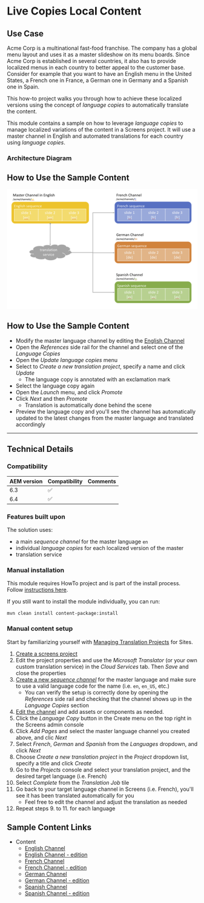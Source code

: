 Live Copies Local Content
=========================

Use Case
--------
Acme Corp is a multinational fast-food franchise. The company has a global menu layout and uses it as a master slideshow on its menu boards. Since Acme Corp is established in several countries, it also has to provide localized menus in each country to better appeal to the customer base. Consider for example that you want to have an English menu in the United States, a French one in France, a German one in Germany and a Spanish one in Spain.

This how-to project walks you through how to achieve these localized versions using the concept of _language copies_ to automatically translate the content.

This module contains a sample on how to leverage _language copies_ to manage localized variations of the content in a Screens project.
It will use a master channel in English and automated translations for each country using _language copies_.

### Architecture Diagram

How to Use the Sample Content
-----------------------------

![Language Copies Architecture Diagram](diagram.png)

How to Use the Sample Content
-----------------------------

- Modify the master language channel by editing the [English Channel](http://localhost:4502/screens.html/content/screens/screens-howto/channels/localised-content-language-copy/en)
- Open the _References_ side rail for the channel and select one of the  _Language Copies_
- Open the _Update language copies_ menu
- Select to _Create a new translation project_, specify a name and click _Update_
    - The language copy is annotated with an exclamation mark
- Select the language copy again
- Open the _Launch_ menu, and click _Promote_
- Click _Next_ and then _Promote_
    - Translation is automatically done behind the scene
- Preview the language copy and you'll see the channel has automatically updated to the latest changes from the master language and translated accordingly

---

Technical Details
-----------------

### Compatibility

AEM version|Compatibility     |Comments
-----------|------------------|--------
6.3        |:white_check_mark:|
6.4        |:white_check_mark:|

### Features built upon

The solution uses:
- a main _sequence channel_ for the master language `en`
- individual _language copies_ for each localized version of the master
- translation service

### Manual installation

This module requires HowTo project and is part of the install process. Follow [instructions here](../../README.md).

If you still want to install the module individually, you can run:

```
mvn clean install content-package:install
```

### Manual content setup

Start by familiarizing yourself with [Managing Translation Projects](https://helpx.adobe.com/experience-manager/6-4/sites/administering/using/tc-manage.html#CreatingTranslationProjectsUsingtheReferencesPanel) for Sites.

1. [Create a screens project](https://helpx.adobe.com/experience-manager/6-4/sites/authoring/using/creating-a-screens-project.html)
0. Edit the project properties and use the _Microsoft Translator_ (or your own custom translation service) in the _Cloud Services_ tab. Then _Save_ and close the properties
0. [Create a new _sequence channel_](https://helpx.adobe.com/experience-manager/6-4/sites/authoring/using/managing-channels.html#CreatingaNewChannel) for the master language and make sure to use a valid language code for the name (i.e. `en`, `en_US`, etc.)
    -  You can verify the setup is correctly done by opening the _References_ side rail and checking that the channel shows up in the _Language Copies_ section
0. [Edit the channel](https://helpx.adobe.com/experience-manager/6-4/sites/authoring/using/managing-channels.html#WorkingwithChannels) and add assets or components as needed.
0. Click the _Language Copy_ button in the Create menu on the top right in the Screens admin console
0. Click _Add Pages_ and select the master language channel you created above, and clic _Next_
0. Select _French_, _German_ and _Spanish_ from the _Languages_ dropdown, and click _Next_
0. Choose _Create a new translation project_ in the _Project_ dropdown list, specify a title and click _Create_
0. Go to the _Projects_ console and select your translation project, and the desired target language (i.e. French)
0. Select _Complete_ from the _Translation Job_ tile
0. Go back to your target language channel in Screens (i.e. French), you'll see it has been translated automatically for you
    - Feel free to edit the channel and adjust the translation as needed
0. Repeat steps 9. to 11. for each language



Sample Content Links
--------------------

+ Content
    + [English Channel](http://localhost:4502/screens.html/content/screens/screens-howto/channels/localised-content-language-copy/en)
    + [English Channel - edition](http://localhost:4502/editor.html/content/screens/screens-howto/channels/localised-content-language-copy/en.html)
    + [French Channel](http://localhost:4502/screens.html/content/screens/screens-howto/channels/localised-content-language-copy/fr)
    + [French Channel - edition](http://localhost:4502/editor.html/content/screens/screens-howto/channels/localised-content-language-copy/fr.html)
    + [German Channel](http://localhost:4502/screens.html/content/screens/screens-howto/channels/localised-content-language-copy/de)
    + [German Channel - edition](http://localhost:4502/editor.html/content/screens/screens-howto/channels/localised-content-language-copy/de.html)
    + [Spanish Channel](http://localhost:4502/screens.html/content/screens/screens-howto/channels/localised-content-language-copy/es)
    + [Spanish Channel - edition](http://localhost:4502/editor.html/content/screens/screens-howto/channels/localised-content-language-copy/es.html)

